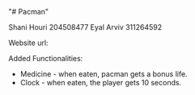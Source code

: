 "# Pacman" 

Shani Houri 204508477
Eyal Arviv 311264592

Website url:

Added Functionalities:
* Medicine - when eaten, pacman gets a bonus life.
* Clock - when eaten, the player gets 10 seconds.
